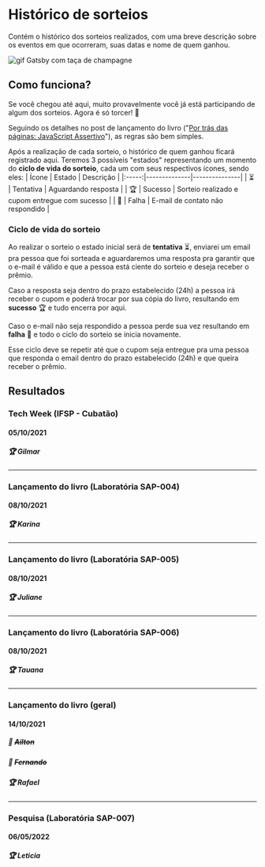 # Histórico de sorteios
Contém o histórico dos sorteios realizados, com uma breve descrição sobre os eventos em que ocorreram, suas datas e nome de quem ganhou.

![gif Gatsby com taça de champagne](./images/congrats.gif)

## Como funciona?
Se você chegou até aqui, muito provavelmente você já está participando de algum dos sorteios. Agora é só torcer! 🤞

Seguindo os detalhes no post de lançamento do livro ("[Por trás das páginas: JavaScript Assertivo](https://gabrieluizramos.com.br/por-tras-das-paginas-do-javascript-assertivo)"), as regras são bem simples.

Após a realização de cada sorteio, o histórico de quem ganhou ficará registrado aqui. Teremos 3 possíveis "estados" representando um momento do **ciclo de vida do sorteio**, cada um com seus respectivos ícones, sendo eles:
| Ícone | Estado       |   Descrição   |
|:-----:|--------------|---------------|
| ⏳    | Tentativa    | Aguardando resposta                            |
| 🏆    | Sucesso      | Sorteio realizado e cupom entregue com sucesso |
| 🚫    | Falha        | E-mail de contato não respondido               |

### Ciclo de vida do sorteio
Ao realizar o sorteio o estado inicial será de **tentativa** ⏳, enviarei um email pra pessoa que foi sorteada e aguardaremos uma resposta pra garantir que o e-mail é válido e que a pessoa está ciente do sorteio e deseja receber o prêmio.

Caso a resposta seja dentro do prazo estabelecido (24h) a pessoa irá receber o cupom e poderá trocar por sua cópia do livro, resultando em **sucesso** 🏆 e tudo encerra por aqui.

Caso o e-mail não seja respondido a pessoa perde sua vez resultando em **falha** 🚫 e todo o ciclo do sorteio se inicia novamente.

Esse ciclo deve se repetir até que o cupom seja entregue pra uma pessoa que responda o email dentro do prazo estabelecido (24h) e que queira receber o prêmio.

## Resultados

### Tech Week (IFSP - Cubatão)
#### 05/10/2021
##### 🏆 Gilmar

---

### Lançamento do livro (Laboratória SAP-004)
#### 08/10/2021
##### 🏆 Karina

---

### Lançamento do livro (Laboratória SAP-005)
#### 08/10/2021
##### 🏆 Juliane

---

### Lançamento do livro (Laboratória SAP-006)
#### 08/10/2021
##### 🏆 Tauana

---

### Lançamento do livro (geral)
#### 14/10/2021
##### 🚫 <del>Ailton</del>
##### 🚫 <del>Fernando</del>
##### 🏆 Rafael

---

### Pesquisa (Laboratória SAP-007)
#### 06/05/2022
##### 🏆 Leticia
